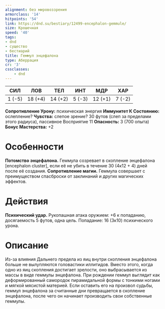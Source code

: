 ```yaml
---
alignment: без мировоззрения
armorclass: '14'
hitpoints: '54'
link: https://dnd.su/bestiary/12499-encephalon-gemmule/
size: Крошечная
speed: '40'
tags:
- dnd
- существо
- бестиарий
title: Геммул энцефалона
type: Аберрация
cr: '3'
cssclasses:
    - dnd
---
```



| СИЛ | ЛОВ | ТЕЛ | ИНТ | МДР | ХАР |
|---|---|---|---|---|---|
| 1 (-5) | 18 (+4) | 14 (+2) | 5 (-3) | 12 (+1) | 7 (-2) |
**Сопротивление Урону:** психическая энергия
**Иммунитет К Состоянию:** ослепление?
**Чувства:** слепое зрение? 30 футов (слеп за пределами этого радиуса), пассивное Восприятие 11
**Опасность:** 3 (700 опыта)
**Бонус Мастерства:** +2


# Особенности
**Потомство энцефалона.** Геммула созревает в скопление энцефалона [encephalon cluster], если её не убить в течение 30 (4к12 + 4) дней после её создания.
**Сопротивление магии.** Геммула совершает с преимуществом спасброски от заклинаний и других магических эффектов.


# Действия
**Психический удар.** Рукопашная атака оружием: +6 к попаданию, досягаемость 5 футов, одна цель. Попадание: 16 (3к10) психического урона.


# Описание
Из-за влияния Дальнего предела из яиц внутри скопления энцефалона больше не вылупляются головастики иллитидов. Вместо этого, когда одно из яиц скопления достигает зрелости, оно выбрасывается из массы в виде геммулы энцефалона. При рождении геммул выглядит как деформированный самородок пирамидальной формы с тонкими ногами и мягкой мясистой материей. Если оставить его на произвол судьбы, геммул энцефалона за считанные дни превращается в скопление энцефалона, после чего он начинает производить свои собственные геммулы.